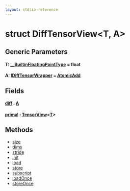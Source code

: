 ```yaml
---
layout: stdlib-reference
---
```


# struct DiffTensorView\<T, A\>

## Generic Parameters

####  <a id="typeparam-T"></a>T: [\_\_BuiltinFloatingPointType](../../interfaces/0_builtinfloatingpointtype-029hm/index) = float
####  <a id="typeparam-A"></a>A: [IDiffTensorWrapper](../../interfaces/idifftensorwrapper-015b/index) = [AtomicAdd](../atomicadd-06/index)

## Fields

####  <a id="decl-diff"></a>[diff](diff) : [A](index#typeparam-A)
####  <a id="decl-primal"></a>[primal](primal) : [TensorView](../tensorview-06/index)\<[T](../tensorview-06/index#typeparam-T)\>

## Methods

* [size](size)
* [dims](dims)
* [stride](stride)
* [init](init)
* [load](load)
* [store](store)
* [subscript](subscript)
* [loadOnce](loadonce-4)
* [storeOnce](storeonce-5)


<!-- RTD-TOC-START
```{toctree}
:titlesonly:
:hidden:

diff <diff>
dims <dims>
init <init>
load <load>
loadOnce <loadonce-4>
primal <primal>
size <size>
store <store>
storeOnce <storeonce-5>
stride <stride>
subscript <subscript>
```
RTD-TOC-END -->
